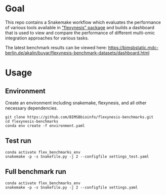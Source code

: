 # Goal

This repo contains a Snakemake workflow which evaluates the performance of various tools available in ["flexynesis" package](https://github.com/BIMSBbioinfo/flexynesis)
and builds a dashboard that is used to view and compare the performance of different multi-omic integration approaches for various tasks.

The latest benchmark results can be viewed here: https://bimsbstatic.mdc-berlin.de/akalin/buyar/flexynesis-benchmark-datasets/dashboard.html

# Usage

## Environment

Create an environment including snakemake, flexynesis, and all other necessary dependencies. 


```
git clone https://github.com/BIMSBbioinfo/flexynesis-benchmarks.git
cd flexynesis-benchmarks 
conda env create -f environment.yaml
```


## Test run

```
conda activate flex_benchmarks_env
snakemake -p -s Snakefile.py -j 2 --configfile settings_test.yaml 
```

## Full benchmark run
```
conda activate flex_benchmarks_env
snakemake -p -s Snakefile.py -j 2 --configfile settings.yaml 
```



 
